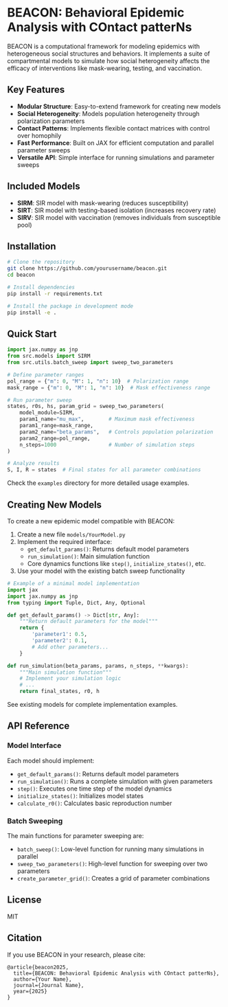 # BEACON: Behavioral Epidemic Analysis with COntact patterNs

BEACON is a computational framework for modeling epidemics with heterogeneous social structures and behaviors. It implements a suite of compartmental models to simulate how social heterogeneity affects the efficacy of interventions like mask-wearing, testing, and vaccination.

## Key Features

- **Modular Structure**: Easy-to-extend framework for creating new models
- **Social Heterogeneity**: Models population heterogeneity through polarization parameters
- **Contact Patterns**: Implements flexible contact matrices with control over homophily
- **Fast Performance**: Built on JAX for efficient computation and parallel parameter sweeps
- **Versatile API**: Simple interface for running simulations and parameter sweeps

## Included Models

- **SIRM**: SIR model with mask-wearing (reduces susceptibility)
- **SIRT**: SIR model with testing-based isolation (increases recovery rate)
- **SIRV**: SIR model with vaccination (removes individuals from susceptible pool)

## Installation

```bash
# Clone the repository
git clone https://github.com/yourusername/beacon.git
cd beacon

# Install dependencies
pip install -r requirements.txt

# Install the package in development mode
pip install -e .
```

## Quick Start

```python
import jax.numpy as jnp
from src.models import SIRM
from src.utils.batch_sweep import sweep_two_parameters

# Define parameter ranges
pol_range = {"m": 0, "M": 1, "n": 10}  # Polarization range
mask_range = {"m": 0, "M": 1, "n": 10}  # Mask effectiveness range

# Run parameter sweep
states, r0s, hs, param_grid = sweep_two_parameters(
    model_module=SIRM,
    param1_name="mu_max",        # Maximum mask effectiveness
    param1_range=mask_range,
    param2_name="beta_params",   # Controls population polarization
    param2_range=pol_range,
    n_steps=1000                 # Number of simulation steps
)

# Analyze results
S, I, R = states  # Final states for all parameter combinations
```

Check the `examples` directory for more detailed usage examples.

## Creating New Models

To create a new epidemic model compatible with BEACON:

1. Create a new file `models/YourModel.py`
2. Implement the required interface:
   - `get_default_params()`: Returns default model parameters
   - `run_simulation()`: Main simulation function
   - Core dynamics functions like `step()`, `initialize_states()`, etc.
3. Use your model with the existing batch sweep functionality

```python
# Example of a minimal model implementation
import jax
import jax.numpy as jnp
from typing import Tuple, Dict, Any, Optional

def get_default_params() -> Dict[str, Any]:
    """Return default parameters for the model"""
    return {
        'parameter1': 0.5,
        'parameter2': 0.1,
        # Add other parameters...
    }

def run_simulation(beta_params, params, n_steps, **kwargs):
    """Main simulation function"""
    # Implement your simulation logic
    # ...
    return final_states, r0, h
```

See existing models for complete implementation examples.

## API Reference

### Model Interface

Each model should implement:

- `get_default_params()`: Returns default model parameters
- `run_simulation()`: Runs a complete simulation with given parameters
- `step()`: Executes one time step of the model dynamics
- `initialize_states()`: Initializes model states
- `calculate_r0()`: Calculates basic reproduction number

### Batch Sweeping

The main functions for parameter sweeping are:

- `batch_sweep()`: Low-level function for running many simulations in parallel
- `sweep_two_parameters()`: High-level function for sweeping over two parameters
- `create_parameter_grid()`: Creates a grid of parameter combinations

## License

MIT

## Citation

If you use BEACON in your research, please cite:
```
@article{beacon2025,
  title={BEACON: Behavioral Epidemic Analysis with COntact patterNs},
  author={Your Name},
  journal={Journal Name},
  year={2025}
}
```